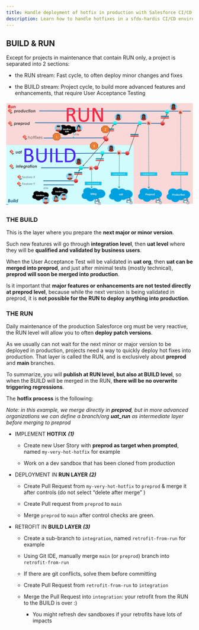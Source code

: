 ```yaml
---
title: Handle deployment of hotfix in production with Salesforce CI/CD
description: Learn how to handle hotfixes in a sfdx-hardis CI/CD environment, handling RUN and BUILD layers
---
```

<!-- markdownlint-disable MD013 -->

## BUILD & RUN

Except for projects in maintenance that contain RUN only, a project is separated into 2 sections:

- the RUN stream: Fast cycle, to often deploy minor changes and fixes

- the BUILD stream: Project cycle, to build more advanced features and enhancements, that require User Acceptance Testing

![](assets/images/ci-cd-schema-build-run.jpg)

### THE BUILD

This is the layer where you prepare the **next major or minor version**.

Such new features will go through **integration level**, then **uat level** where they will be **qualified and validated by business users**.

When the User Acceptance Test will be validated in **uat org**, then **uat can be merged into preprod**, and just after minimal tests (mostly technical), **preprod will soon be merged into production**.

Is it important that **major features or enhancements are not tested directly at preprod level**, because while the next version is being validated in preprod, it is **not possible for the RUN to deploy anything into production**.

### THE RUN

Daily maintenance of the production Salesforce org must be very reactive, the RUN level will allow you to often **deploy patch versions**.

As we usually can not wait for the next minor or major version to be deployed in production, projects need a way to quickly deploy hot fixes into production. That layer is called the RUN, and is exclusively about **preprod** and **main** branches.

To summarize, you will **publish at RUN level, but also at BUILD level**, so when the BUILD will be merged in the RUN, **there will be no overwrite triggering regressions**.

The **hotfix process** is the following:

_Note: in this example, we merge directly in **preprod**, but in more advanced organizations we can define a branch/org **uat_run** as intermediate layer before merging to preprod_

- IMPLEMENT **HOTFIX** _**(1)**_

  - Create new User Story with **preprod as target when prompted**, named `my-very-hot-hotfix` for example

  - Work on a dev sandbox that has been cloned from production

- DEPLOYMENT IN **RUN LAYER** _**(2)**_

  - Create Pull Request from `my-very-hot-hotfix` to `preprod` & merge it after controls (do not select “delete after merge” )

  - Create Pull request from `preprod` to `main`

  - Merge `preprod` to `main` after control checks are green.

- RETROFIT IN **BUILD LAYER** _**(3)**_

  - Create a sub-branch to `integration`, named `retrofit-from-run` for example

  - Using Git IDE, manually merge `main` (or `preprod`) branch into `retrofit-from-run`

  - If there are git conflicts, solve them before committing

  - Create Pull Request from `retrofit-from-run` to `integration`

  - Merge the Pull Request into `integration`: your retrofit from the RUN to the BUILD is over :)
    - You might refresh dev sandboxes if your retrofits have lots of impacts